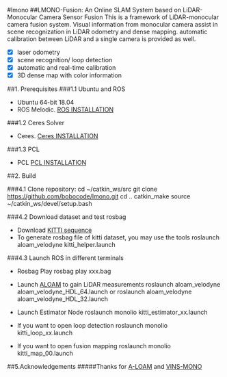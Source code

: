 #lmono
##LMONO-Fusion: An Online SLAM System based on LiDAR-Monocular Camera Sensor Fusion
This is a framework of LiDAR-monocular camera fusion system. Visual information from monocular camera assist in scene recognization in LiDAR odometry and dense mapping.
automatic calibration between LiDAR and a single camera is provided as well.

- [x] laser odometry
- [x] scene recognition/ loop detection
- [x] automatic and real-time calibration
- [x] 3D dense map with color information

##1. Prerequisites
###1.1 Ubuntu and ROS
   * Ubuntu 64-bit 18.04
   * ROS Melodic. [ROS INSTALLATION](http://wiki.ros.org/ROS/Installation)
   
###1.2 Ceres Solver
   * Ceres. [Ceres INSTALLATION](http://ceres-solver.org/installation.html)

###1.3 PCL
* PCL [PCL INSTALLATION](http://www.pointclouds.org/downloads/linux.html)

##2. Build


###4.1 Clone repository:
    cd ~/catkin_ws/src
    git clone https://github.com/bobocode/lmono.git
    cd ..
    catkin_make
    source ~/catkin_ws/devel/setup.bash
    

###4.2 Download dataset and test rosbag
* Download [KITTI sequence](http://www.cvlibs.net/datasets/kitti/eval_odometry.php)
* To generate rosbag file of kitti dataset, you may use the tools
      roslaunch aloam_velodyne kitti_helper.launch

###4.3 Launch ROS in different terminals

* Rosbag Play
      rosbag play xxx.bag
* Launch [ALOAM](https://github.com/HKUST-Aerial-Robotics/A-LOAM) to gain LiDAR measurements
      roslaunch aloam_velodyne aloam_velodyne_HDL_64.launch
or
       roslaunch aloam_velodyne aloam_velodyne_HDL_32.launch

* Launch Estimator Node
       roslaunch monolio kitti_estimator_xx.launch

* If you want to open loop detection
       roslaunch monolio kitti_loop_xx.launch

* If you want to open fusion mapping
       roslaunch monolio kitti_map_00.launch

##5.Acknowledgements
 #####Thanks for [A-LOAM](https://github.com/HKUST-Aerial-Robotics/A-LOAM) and [VINS-MONO]()
